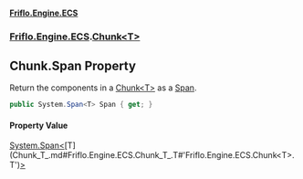 #### [Friflo.Engine.ECS](index.md#'index')
### [Friflo.Engine.ECS](Friflo.Engine.ECS.md#'Friflo.Engine.ECS').[Chunk&lt;T&gt;](Chunk_T_.md#'Friflo.Engine.ECS.Chunk<T>')

## Chunk<T>.Span Property

Return the components in a [Chunk&lt;T&gt;](Chunk_T_.md#'Friflo.Engine.ECS.Chunk<T>') as a [Span](Chunk_T_.Span.md#'Friflo.Engine.ECS.Chunk<T>.Span').

```csharp
public System.Span<T> Span { get; }
```

#### Property Value
[System.Span&lt;](https://docs.microsoft.com/en-us/dotnet/api/System.Span-1#'System.Span`1')[T](Chunk_T_.md#Friflo.Engine.ECS.Chunk_T_.T#'Friflo.Engine.ECS.Chunk<T>.T')[&gt;](https://docs.microsoft.com/en-us/dotnet/api/System.Span-1#'System.Span`1')